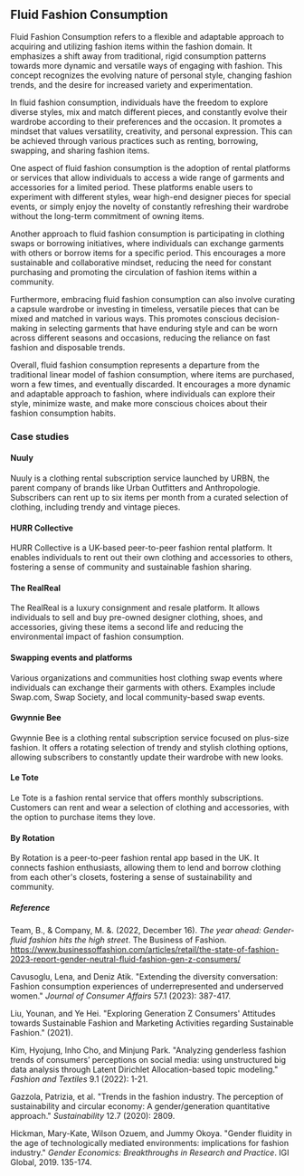 ﻿## Fluid Fashion Consumption

Fluid Fashion Consumption refers to a flexible and adaptable approach to acquiring and utilizing fashion items within the fashion domain. It emphasizes a shift away from traditional, rigid consumption patterns towards more dynamic and versatile ways of engaging with fashion. This concept recognizes the evolving nature of personal style, changing fashion trends, and the desire for increased variety and experimentation.

In fluid fashion consumption, individuals have the freedom to explore diverse styles, mix and match different pieces, and constantly evolve their wardrobe according to their preferences and the occasion. It promotes a mindset that values versatility, creativity, and personal expression. This can be achieved through various practices such as renting, borrowing, swapping, and sharing fashion items.

One aspect of fluid fashion consumption is the adoption of rental platforms or services that allow individuals to access a wide range of garments and accessories for a limited period. These platforms enable users to experiment with different styles, wear high-end designer pieces for special events, or simply enjoy the novelty of constantly refreshing their wardrobe without the long-term commitment of owning items.

Another approach to fluid fashion consumption is participating in clothing swaps or borrowing initiatives, where individuals can exchange garments with others or borrow items for a specific period. This encourages a more sustainable and collaborative mindset, reducing the need for constant purchasing and promoting the circulation of fashion items within a community.

Furthermore, embracing fluid fashion consumption can also involve curating a capsule wardrobe or investing in timeless, versatile pieces that can be mixed and matched in various ways. This promotes conscious decision-making in selecting garments that have enduring style and can be worn across different seasons and occasions, reducing the reliance on fast fashion and disposable trends.

Overall, fluid fashion consumption represents a departure from the traditional linear model of fashion consumption, where items are purchased, worn a few times, and eventually discarded. It encourages a more dynamic and adaptable approach to fashion, where individuals can explore their style, minimize waste, and make more conscious choices about their fashion consumption habits.

### Case studies

#### Nuuly

Nuuly is a clothing rental subscription service launched by URBN, the parent company of brands like Urban Outfitters and Anthropologie. Subscribers can rent up to six items per month from a curated selection of clothing, including trendy and vintage pieces.

#### HURR Collective

HURR Collective is a UK-based peer-to-peer fashion rental platform. It enables individuals to rent out their own clothing and accessories to others, fostering a sense of community and sustainable fashion sharing.

#### The RealReal

The RealReal is a luxury consignment and resale platform. It allows individuals to sell and buy pre-owned designer clothing, shoes, and accessories, giving these items a second life and reducing the environmental impact of fashion consumption.

#### Swapping events and platforms

Various organizations and communities host clothing swap events where individuals can exchange their garments with others. Examples include Swap.com, Swap Society, and local community-based swap events.

#### Gwynnie Bee

Gwynnie Bee is a clothing rental subscription service focused on plus-size fashion. It offers a rotating selection of trendy and stylish clothing options, allowing subscribers to constantly update their wardrobe with new looks.

#### Le Tote

Le Tote is a fashion rental service that offers monthly subscriptions. Customers can rent and wear a selection of clothing and accessories, with the option to purchase items they love.

#### By Rotation

By Rotation is a peer-to-peer fashion rental app based in the UK. It connects fashion enthusiasts, allowing them to lend and borrow clothing from each other's closets, fostering a sense of sustainability and community.

##### Reference

Team, B., & Company, M. &. (2022, December 16). _The year ahead: Gender-fluid fashion hits the high street_. The Business of Fashion. https://www.businessoffashion.com/articles/retail/the-state-of-fashion-2023-report-gender-neutral-fluid-fashion-gen-z-consumers/

Cavusoglu, Lena, and Deniz Atik. "Extending the diversity conversation: Fashion consumption experiences of underrepresented and underserved women." _Journal of Consumer Affairs_ 57.1 (2023): 387-417.


Liu, Younan, and Ye Hei. "Exploring Generation Z Consumers' Attitudes towards Sustainable Fashion and Marketing Activities regarding Sustainable Fashion." (2021).

Kim, Hyojung, Inho Cho, and Minjung Park. "Analyzing genderless fashion trends of consumers’ perceptions on social media: using unstructured big data analysis through Latent Dirichlet Allocation-based topic modeling." _Fashion and Textiles_ 9.1 (2022): 1-21.

Gazzola, Patrizia, et al. "Trends in the fashion industry. The perception of sustainability and circular economy: A gender/generation quantitative approach." _Sustainability_ 12.7 (2020): 2809.

Hickman, Mary-Kate, Wilson Ozuem, and Jummy Okoya. "Gender fluidity in the age of technologically mediated environments: implications for fashion industry." _Gender Economics: Breakthroughs in Research and Practice_. IGI Global, 2019. 135-174.


